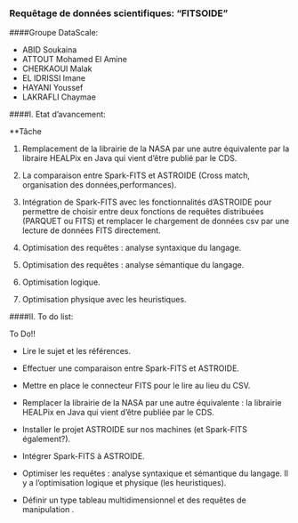 ### Requêtage de données scientifiques: “FITSOIDE”

####Groupe DataScale:

- ABID Soukaina
- ATTOUT Mohamed El Amine
- CHERKAOUI Malak
- EL IDRISSI Imane
- HAYANI Youssef
- LAKRAFLI Chaymae

####I. Etat d’avancement:

 **Tâche                                                                

1. Remplacement de la librairie de la NASA par une autre équivalente par la libraire HEALPix en Java qui vient d’être publié par le CDS. 

2. La comparaison entre Spark-FITS et ASTROIDE (Cross match, organisation des données,performances).                             

3. Intégration de Spark-FITS avec les fonctionnalités d’ASTROIDE pour permettre de choisir entre deux fonctions de requêtes distribuées     (PARQUET ou FITS) et remplacer le chargement de données csv par une lecture de données FITS directement.                                 

4. Optimisation des requêtes : analyse syntaxique du langage.        

5. Optimisation des requêtes : analyse sémantique du langage.         

6. Optimisation logique.                                              

7. Optimisation physique avec les heuristiques.                       
  
  ####II. To do list:
  
To Do!!
- Lire le sujet et les références.

- Effectuer une comparaison entre Spark-FITS et ASTROIDE.

- Mettre en place le connecteur FITS pour le lire au lieu du CSV.

- Remplacer la librairie de la NASA par une autre équivalente : la librairie HEALPix en Java qui vient d’être publiée par le CDS.

- Installer le projet ASTROIDE sur nos machines (et Spark-FITS également?).

- Intégrer Spark-FITS à ASTROIDE.

- Optimiser les requêtes : analyse syntaxique et sémantique du langage. Il y a l’optimisation logique et physique (les heuristiques).

- Définir un type tableau multidimensionnel  et des requêtes de manipulation .
